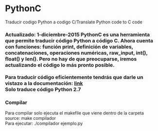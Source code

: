 # PythonC
Traducir codigo Python a codigo C/Translate Python code to C code
<br>
<h3>Actualizado: 1-diciembre-2015</>
PythonC es una herramienta que permite traducir código Python a código C. Ahora cuenta con funciones: función print, definición de variables, concatenaciones, operaciones numéricas, raw_input, int(), float() y len(). Pero no hay de que preocuparse, iremos actualizando el código lo más pronto posible.
<br><br>
Para traducir código eficientemente tendrás que darle un vistazo a la documentación: <a href="https://pythoncblog.wordpress.com/documentacion/">link</a>
<br>
Solo traduce código Python 2.7
<br>

<h3>Compilar</h3>
Para compilar solo ejecuta el makefile que viene dentro de la carpeta source: make compilador
<br>
Para ejecutar: ./compilador ejemplo.py
